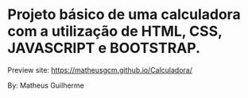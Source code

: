 <h1>Projeto básico de uma calculadora com a utilização de HTML, CSS, JAVASCRIPT e BOOTSTRAP.</h1>

Preview site: https://matheusgcm.github.io/Calculadora/

By: Matheus Guilherme
